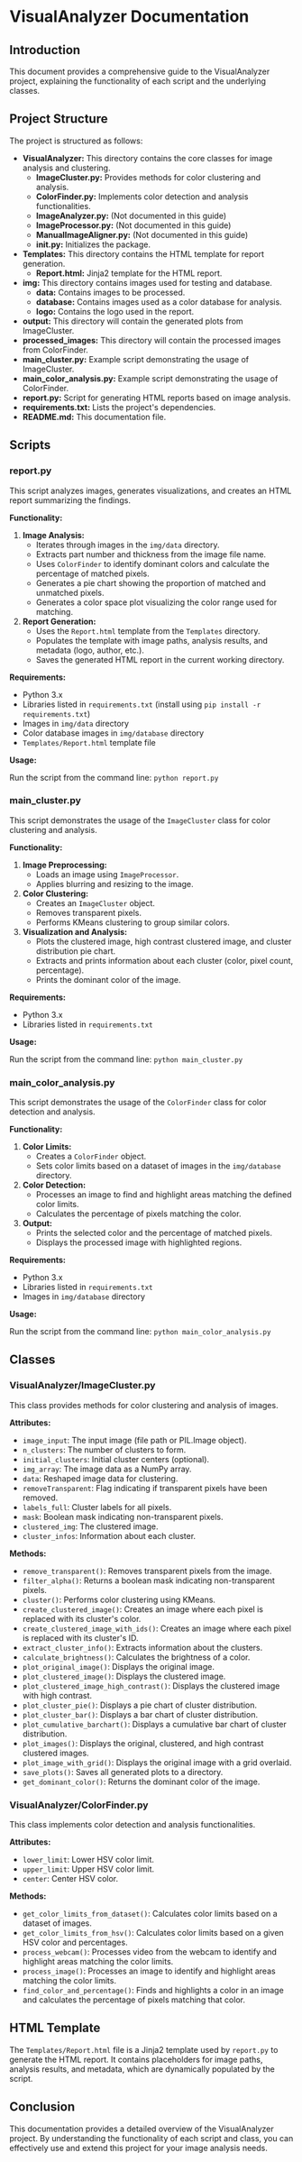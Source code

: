# VisualAnalyzer Documentation

## Introduction

This document provides a comprehensive guide to the VisualAnalyzer project, explaining the functionality of each script and the underlying classes.

## Project Structure

The project is structured as follows:

- **VisualAnalyzer:** This directory contains the core classes for image analysis and clustering.
    - **ImageCluster.py:** Provides methods for color clustering and analysis.
    - **ColorFinder.py:** Implements color detection and analysis functionalities.
    - **ImageAnalyzer.py:** (Not documented in this guide)
    - **ImageProcessor.py:** (Not documented in this guide)
    - **ManualImageAligner.py:** (Not documented in this guide)
    - **__init__.py:** Initializes the package.
- **Templates:** This directory contains the HTML template for report generation.
    - **Report.html:** Jinja2 template for the HTML report.
- **img:** This directory contains images used for testing and database.
    - **data:** Contains images to be processed.
    - **database:** Contains images used as a color database for analysis.
    - **logo:** Contains the logo used in the report.
- **output:** This directory will contain the generated plots from ImageCluster.
- **processed_images:** This directory will contain the processed images from ColorFinder.
- **main_cluster.py:** Example script demonstrating the usage of ImageCluster.
- **main_color_analysis.py:** Example script demonstrating the usage of ColorFinder.
- **report.py:** Script for generating HTML reports based on image analysis.
- **requirements.txt:** Lists the project's dependencies.
- **README.md:** This documentation file.

## Scripts

### report.py

This script analyzes images, generates visualizations, and creates an HTML report summarizing the findings.

**Functionality:**

1. **Image Analysis:**
   - Iterates through images in the `img/data` directory.
   - Extracts part number and thickness from the image file name.
   - Uses `ColorFinder` to identify dominant colors and calculate the percentage of matched pixels.
   - Generates a pie chart showing the proportion of matched and unmatched pixels.
   - Generates a color space plot visualizing the color range used for matching.
2. **Report Generation:**
   - Uses the `Report.html` template from the `Templates` directory.
   - Populates the template with image paths, analysis results, and metadata (logo, author, etc.).
   - Saves the generated HTML report in the current working directory.

**Requirements:**

- Python 3.x
- Libraries listed in `requirements.txt` (install using `pip install -r requirements.txt`)
- Images in `img/data` directory
- Color database images in `img/database` directory
- `Templates/Report.html` template file

**Usage:**

Run the script from the command line: `python report.py`

### main_cluster.py

This script demonstrates the usage of the `ImageCluster` class for color clustering and analysis.

**Functionality:**

1. **Image Preprocessing:**
   - Loads an image using `ImageProcessor`.
   - Applies blurring and resizing to the image.
2. **Color Clustering:**
   - Creates an `ImageCluster` object.
   - Removes transparent pixels.
   - Performs KMeans clustering to group similar colors.
3. **Visualization and Analysis:**
   - Plots the clustered image, high contrast clustered image, and cluster distribution pie chart.
   - Extracts and prints information about each cluster (color, pixel count, percentage).
   - Prints the dominant color of the image.

**Requirements:**

- Python 3.x
- Libraries listed in `requirements.txt`

**Usage:**

Run the script from the command line: `python main_cluster.py`

### main_color_analysis.py

This script demonstrates the usage of the `ColorFinder` class for color detection and analysis.

**Functionality:**

1. **Color Limits:**
   - Creates a `ColorFinder` object.
   - Sets color limits based on a dataset of images in the `img/database` directory.
2. **Color Detection:**
   - Processes an image to find and highlight areas matching the defined color limits.
   - Calculates the percentage of pixels matching the color.
3. **Output:**
   - Prints the selected color and the percentage of matched pixels.
   - Displays the processed image with highlighted regions.

**Requirements:**

- Python 3.x
- Libraries listed in `requirements.txt`
- Images in `img/database` directory

**Usage:**

Run the script from the command line: `python main_color_analysis.py`

## Classes

### VisualAnalyzer/ImageCluster.py

This class provides methods for color clustering and analysis of images.

**Attributes:**

- `image_input`: The input image (file path or PIL.Image object).
- `n_clusters`: The number of clusters to form.
- `initial_clusters`: Initial cluster centers (optional).
- `img_array`: The image data as a NumPy array.
- `data`: Reshaped image data for clustering.
- `removeTransparent`: Flag indicating if transparent pixels have been removed.
- `labels_full`: Cluster labels for all pixels.
- `mask`: Boolean mask indicating non-transparent pixels.
- `clustered_img`: The clustered image.
- `cluster_infos`: Information about each cluster.

**Methods:**

- `remove_transparent()`: Removes transparent pixels from the image.
- `filter_alpha()`: Returns a boolean mask indicating non-transparent pixels.
- `cluster()`: Performs color clustering using KMeans.
- `create_clustered_image()`: Creates an image where each pixel is replaced with its cluster's color.
- `create_clustered_image_with_ids()`: Creates an image where each pixel is replaced with its cluster's ID.
- `extract_cluster_info()`: Extracts information about the clusters.
- `calculate_brightness()`: Calculates the brightness of a color.
- `plot_original_image()`: Displays the original image.
- `plot_clustered_image()`: Displays the clustered image.
- `plot_clustered_image_high_contrast()`: Displays the clustered image with high contrast.
- `plot_cluster_pie()`: Displays a pie chart of cluster distribution.
- `plot_cluster_bar()`: Displays a bar chart of cluster distribution.
- `plot_cumulative_barchart()`: Displays a cumulative bar chart of cluster distribution.
- `plot_images()`: Displays the original, clustered, and high contrast clustered images.
- `plot_image_with_grid()`: Displays the original image with a grid overlaid.
- `save_plots()`: Saves all generated plots to a directory.
- `get_dominant_color()`: Returns the dominant color of the image.

### VisualAnalyzer/ColorFinder.py

This class implements color detection and analysis functionalities.

**Attributes:**

- `lower_limit`: Lower HSV color limit.
- `upper_limit`: Upper HSV color limit.
- `center`: Center HSV color.

**Methods:**

- `get_color_limits_from_dataset()`: Calculates color limits based on a dataset of images.
- `get_color_limits_from_hsv()`: Calculates color limits based on a given HSV color and percentages.
- `process_webcam()`: Processes video from the webcam to identify and highlight areas matching the color limits.
- `process_image()`: Processes an image to identify and highlight areas matching the color limits.
- `find_color_and_percentage()`: Finds and highlights a color in an image and calculates the percentage of pixels matching that color.

## HTML Template

The `Templates/Report.html` file is a Jinja2 template used by `report.py` to generate the HTML report. It contains placeholders for image paths, analysis results, and metadata, which are dynamically populated by the script.

## Conclusion

This documentation provides a detailed overview of the VisualAnalyzer project. By understanding the functionality of each script and class, you can effectively use and extend this project for your image analysis needs.
